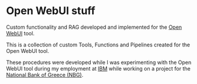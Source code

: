 # Open WebUI stuff
Custom functionality and RAG developed and implemented for the [Open WebUI](https://github.com/open-webui/open-webui) tool.

This is a collection of custom Tools, Functions and Pipelines created for the Open WebUI tool.

These procedures were developed while I was experimenting with the Open WebUI tool during my employment at [IBM](https://www.ibm.com) while working on a project for the [National Bank of Greece (NBG)](https://www.nbg.gr/en/).
